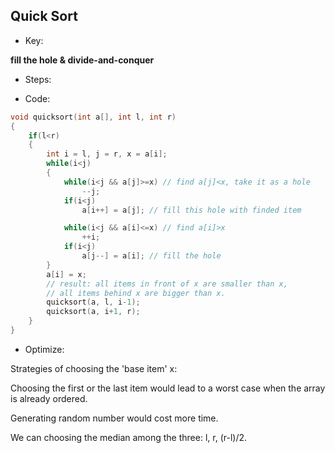 ## Quick Sort

* Key: 


**fill the hole & divide-and-conquer**



* Steps:



* Code:

```c++
void quicksort(int a[], int l, int r)
{
    if(l<r)
    {
        int i = l, j = r, x = a[i];
        while(i<j)
        {
            while(i<j && a[j]>=x) // find a[j]<x, take it as a hole
                --j;
            if(i<j)
                a[i++] = a[j]; // fill this hole with finded item

            while(i<j && a[i]<=x) // find a[i]>x
                ++i;
            if(i<j)
                a[j--] = a[i]; // fill the hole 
        }
        a[i] = x; 
      	// result: all items in front of x are smaller than x,
     	// all items behind x are bigger than x.
        quicksort(a, l, i-1);
        quicksort(a, i+1, r);
    }
}
```



* Optimize:

Strategies of choosing the 'base item' x:

Choosing the first or the last item would lead to a worst case when the array is already ordered.

Generating random number would cost more time.

We can choosing the median among the three: l, r, (r-l)/2.



